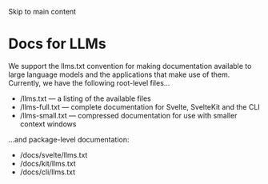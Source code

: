Skip to main content
# Docs for LLMs
We support the llms.txt convention for making documentation available to large language models and the applications that make use of them.
Currently, we have the following root-level files...
  * /llms.txt — a listing of the available files
  * /llms-full.txt — complete documentation for Svelte, SvelteKit and the CLI
  * /llms-small.txt — compressed documentation for use with smaller context windows


...and package-level documentation:
  * /docs/svelte/llms.txt
  * /docs/kit/llms.txt
  * /docs/cli/llms.txt



